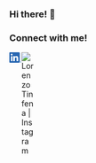 ### Hi there! 👋
### Connect with me!
[<img align="left" alt="Lorenzo Tinfena | LinkedIn" width="22px" src="https://raw.githubusercontent.com/LorenzoTinfena/LorenzoTinfena/388c6d4f572040e2a3fb315eef1d6f99b9c1a20d/LI-In-Bug.png" />][linkedin]
[<img align="left" alt="Lorenzo Tinfena | Instagram" width="22px" src="https://cdn.jsdelivr.net/npm/simple-icons@v3/icons/instagram.svg" />][instagram]

[instagram]: https://www.instagram.com/lorenzo.tinfena/
[linkedin]: https://www.linkedin.com/in/lorenzotinfena/
